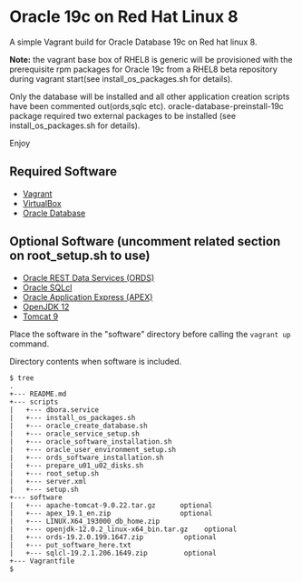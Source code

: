 # Oracle 19c on Red Hat Linux 8

A simple Vagrant build for Oracle Database 19c on Red hat linux 8.

**Note:** the vagrant base box of RHEL8 is generic will be provisioned with the prerequisite rpm packages for Oracle 19c from a RHEL8 beta repository during vagrant start(see install_os_packages.sh for details).
      
Only the database will be installed and all other application creation scripts have been commented out(ords,sqlc etc).
oracle-database-preinstall-19c package required two external packages to be installed (see install_os_packages.sh for details).
     
Enjoy

## Required Software

* [Vagrant](https://www.vagrantup.com/downloads.html)
* [VirtualBox](https://www.virtualbox.org/wiki/Downloads)
* [Oracle Database](https://www.oracle.com/technetwork/database/enterprise-edition/downloads/oracle19c-linux-5462157.html)
## Optional Software (uncomment related section on root_setup.sh to use)
* [Oracle REST Data Services (ORDS)](https://www.oracle.com/technetwork/developer-tools/rest-data-services/downloads/index.html)
* [Oracle SQLcl](https://www.oracle.com/technetwork/developer-tools/sqlcl/downloads/index.html)
* [Oracle Application Express (APEX)](https://www.oracle.com/technetwork/developer-tools/apex/downloads/index.html)
* [OpenJDK 12](http://jdk.java.net/12/)
* [Tomcat 9](https://tomcat.apache.org/download-90.cgi)

Place the software in the "software" directory before calling the `vagrant up` command.

Directory contents when software is included.

```
$ tree
.
+--- README.md
+--- scripts
|   +--- dbora.service
|   +--- install_os_packages.sh
|   +--- oracle_create_database.sh
|   +--- oracle_service_setup.sh
|   +--- oracle_software_installation.sh
|   +--- oracle_user_environment_setup.sh
|   +--- ords_software_installation.sh
|   +--- prepare_u01_u02_disks.sh
|   +--- root_setup.sh
|   +--- server.xml
|   +--- setup.sh
+--- software
|   +--- apache-tomcat-9.0.22.tar.gz      optional
|   +--- apex_19.1_en.zip                 optional
|   +--- LINUX.X64_193000_db_home.zip
|   +--- openjdk-12.0.2_linux-x64_bin.tar.gz    optional
|   +--- ords-19.2.0.199.1647.zip          optional
|   +--- put_software_here.txt        
|   +--- sqlcl-19.2.1.206.1649.zip         optional
+--- Vagrantfile
$
```